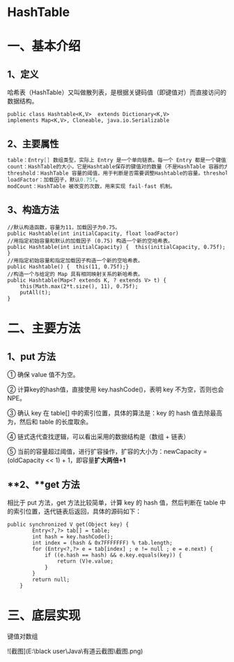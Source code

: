 # **HashTable**

# **一、基本介绍**

## **1、定义**

哈希表（HashTable）又叫做散列表，是根据关键码值（即键值对）而直接访问的数据结构。

```
public class Hashtable<K,V>  extends Dictionary<K,V>   
implements Map<K,V>, Cloneable, java.io.Serializable
```



## **2、主要属性**

```java
table：Entry[] 数组类型，实际上 Entry 是一个单向链表。每一个 Entry 都是一个键值对，哈希表的"key-value键值对"都是存储在 Entry 数组中的。
count：HashTable的大小，它是Hashtable保存的键值对的数量（不是HashTable 容器的大小，是所有 Entry 键值对的总数）。
threshold：HashTable 容量的阈值，用于判断是否需要调整Hashtable的容量。threshold的值=“容量*加载因子”。
loadFactor：加载因子，默认0.75f。
modCount：HashTable 被改变的次数，用来实现 fail-fast 机制。
```



## **3、构造方法**

```
//默认构造函数，容量为11，加载因子为0.75。
public Hashtable(int initialCapacity, float loadFactor)   
//用指定初始容量和默认的加载因子 (0.75) 构造一个新的空哈希表。
public Hashtable(int initialCapacity) {  this(initialCapacity, 0.75f); }
//用指定初始容量和指定加载因子构造一个新的空哈希表。
public Hashtable() {  this(11, 0.75f);}
//构造一个与给定的 Map 具有相同映射关系的新哈希表。
public Hashtable(Map<? extends K, ? extends V> t) {
    this(Math.max(2*t.size(), 11), 0.75f);
    putAll(t);
}
```



# **二、主要方法**

## **1、put 方法**

① 确保 value 值不为空。

② 计算key的hash值，直接使用 key.hashCode()，表明 key 不为空，否则也会 NPE。

③ 确认 key 在 table[] 中的索引位置，具体的算法是：key 的 hash 值去除最高为，然后和 table 的长度取余。

④ 链式迭代查找逻辑，可以看出采用的数据结构是（数组 + 链表）

⑤ 当前的容量超过阈值，进行扩容操作，扩容的大小为：newCapacity = (oldCapacity << 1) + 1，即容量**扩大两倍+1**

## **2、**get 方法

相比于 put 方法，get 方法比较简单，计算 key 的 hash 值，然后判断在 table 中的索引位置，迭代链表后返回，具体的源码如下：

```
public synchronized V get(Object key) {
        Entry<?,?> tab[] = table;
        int hash = key.hashCode();
        int index = (hash & 0x7FFFFFFF) % tab.length;
        for (Entry<?,?> e = tab[index] ; e != null ; e = e.next) {
            if ((e.hash == hash) && e.key.equals(key)) {
                return (V)e.value;
            }
        }
        return null;
    }
```

# **三、底层实现**

键值对数组

![截图](E:\black user\Java\有道云截图\截图.png)